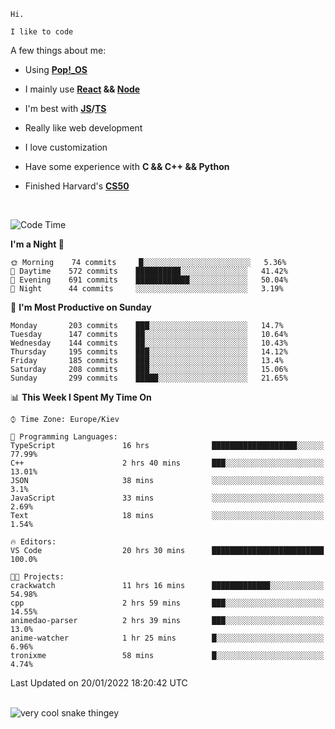 ```
Hi.

I like to code
```

A few things about me:

-   Using **[Pop!\_OS](https://pop.system76.com/)**

-   I mainly use **[React](https://reactjs.org/) && [Node](https://nodejs.org/en/)**

-   I'm best with **[JS](https://www.javascript.com/)/[TS](https://www.typescriptlang.org/)**

-   Really like web development

-   I love customization

-   Have some experience with **C && C++ && Python**

-   Finished Harvard's **[CS50](https://cs50.harvard.edu)**

<br>

<!--START_SECTION:waka-->
![Code Time](http://img.shields.io/badge/Code%20Time-279%20hrs%2029%20mins-blue)

**I'm a Night 🦉** 

```text
🌞 Morning    74 commits     █░░░░░░░░░░░░░░░░░░░░░░░░   5.36% 
🌆 Daytime    572 commits    ██████████░░░░░░░░░░░░░░░   41.42% 
🌃 Evening    691 commits    ████████████░░░░░░░░░░░░░   50.04% 
🌙 Night      44 commits     ░░░░░░░░░░░░░░░░░░░░░░░░░   3.19%

```
📅 **I'm Most Productive on Sunday** 

```text
Monday       203 commits    ███░░░░░░░░░░░░░░░░░░░░░░   14.7% 
Tuesday      147 commits    ██░░░░░░░░░░░░░░░░░░░░░░░   10.64% 
Wednesday    144 commits    ██░░░░░░░░░░░░░░░░░░░░░░░   10.43% 
Thursday     195 commits    ███░░░░░░░░░░░░░░░░░░░░░░   14.12% 
Friday       185 commits    ███░░░░░░░░░░░░░░░░░░░░░░   13.4% 
Saturday     208 commits    ███░░░░░░░░░░░░░░░░░░░░░░   15.06% 
Sunday       299 commits    █████░░░░░░░░░░░░░░░░░░░░   21.65%

```


📊 **This Week I Spent My Time On** 

```text
⌚︎ Time Zone: Europe/Kiev

💬 Programming Languages: 
TypeScript               16 hrs              ███████████████████░░░░░░   77.99% 
C++                      2 hrs 40 mins       ███░░░░░░░░░░░░░░░░░░░░░░   13.01% 
JSON                     38 mins             ░░░░░░░░░░░░░░░░░░░░░░░░░   3.1% 
JavaScript               33 mins             ░░░░░░░░░░░░░░░░░░░░░░░░░   2.69% 
Text                     18 mins             ░░░░░░░░░░░░░░░░░░░░░░░░░   1.54%

🔥 Editors: 
VS Code                  20 hrs 30 mins      █████████████████████████   100.0%

🐱‍💻 Projects: 
crackwatch               11 hrs 16 mins      █████████████░░░░░░░░░░░░   54.98% 
cpp                      2 hrs 59 mins       ███░░░░░░░░░░░░░░░░░░░░░░   14.55% 
animedao-parser          2 hrs 39 mins       ███░░░░░░░░░░░░░░░░░░░░░░   13.0% 
anime-watcher            1 hr 25 mins        █░░░░░░░░░░░░░░░░░░░░░░░░   6.96% 
tronixme                 58 mins             █░░░░░░░░░░░░░░░░░░░░░░░░   4.74%

```


 Last Updated on 20/01/2022 18:20:42 UTC
<!--END_SECTION:waka-->

<br>

<img title="" src="https://raw.githubusercontent.com/Trunkelis/Trunkelis/output/github-contribution-grid-snake.svg" alt="very cool snake thingey" data-align="left">
